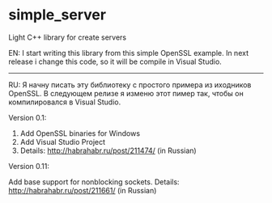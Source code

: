 simple_server
=============

Light C++ library for create servers

EN:
I start writing this library from this simple OpenSSL example.
In next release i change this code, so it will be compile in Visual Studio.

*********************************************************************************
RU: 
Я начну писать эту библиотеку с простого примера из иходников OpenSSL.
В следующем релизе я изменю этот пимер так, чтобы он компилировалcя в Visual Studio.


Version 0.1:

1. Add OpenSSL binaries for Windows
2. Add Visual Studio Project
3. Details: http://habrahabr.ru/post/211474/ (in Russian)

Version 0.11:

Add base support for nonblocking sockets. Details: http://habrahabr.ru/post/211661/ (in Russian)